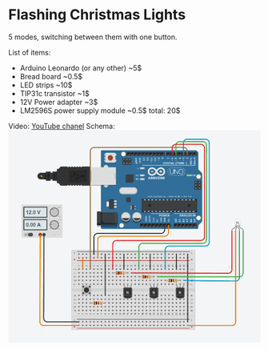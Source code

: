 # Flashing Christmas Lights
5 modes, switching between them with one button.

List of items:
- Arduino Leonardo (or any other) ~5$
- Bread board ~0.5$
- LED strips ~10$
- TIP31c transistor ~1$
- 12V Power adapter ~3$
- LM2596S power supply module ~0.5$
total: 20$

Video: [YouTube chanel](https://youtu.be/VTyFC0ePtSM)
Schema: ![Flashing Christmas Lights schema](/flashing_christmas_lights/schema.png?raw=true "Flashing Christmas Lights schema")
